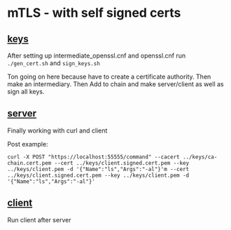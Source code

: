 # mTLS - with self signed certs

## [keys](keys)

After setting up intermediate\_openssl.cnf and openssl.cnf run ```./gen_cert.sh``` and ```sign_keys.sh```

Ton going on here because have to create a certificate authority. Then make an intermediary. Then Add to chain and make server/client as well as sign all keys.

## [server](server)

Finally working with curl and client

Post example:
```
curl -X POST "https://localhost:55555/command" --cacert ../keys/ca-chain.cert.pem --cert ../keys/client.signed.cert.pem --key ../keys/client.pem -d '{"Name":"ls","Args":"-al"}'m --cert ../keys/client.signed.cert.pem --key ../keys/client.pem -d '{"Name":"ls","Args":"-al"}'
```

## [client](client) 

Run client after server
